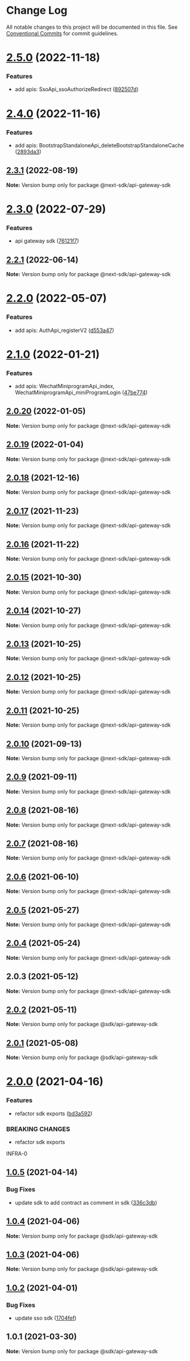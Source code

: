 # Change Log

All notable changes to this project will be documented in this file.
See [Conventional Commits](https://conventionalcommits.org) for commit guidelines.

# [2.5.0](https://github.com/easyops-cn/next-providers/compare/@next-sdk/api-gateway-sdk@2.4.0...@next-sdk/api-gateway-sdk@2.5.0) (2022-11-18)

### Features

- add apis: SsoApi_ssoAuthorizeRedirect ([892507d](https://github.com/easyops-cn/next-providers/commit/892507d80ecc08f8798e956347032e33edfb2ca0))

# [2.4.0](https://github.com/easyops-cn/next-providers/compare/@next-sdk/api-gateway-sdk@2.3.1...@next-sdk/api-gateway-sdk@2.4.0) (2022-11-16)

### Features

- add apis: BootstrapStandaloneApi_deleteBootstrapStandaloneCache ([2893da3](https://github.com/easyops-cn/next-providers/commit/2893da36e78f63febdf168c26737814ee898ec75))

## [2.3.1](https://github.com/easyops-cn/next-providers/compare/@next-sdk/api-gateway-sdk@2.3.0...@next-sdk/api-gateway-sdk@2.3.1) (2022-08-19)

**Note:** Version bump only for package @next-sdk/api-gateway-sdk

# [2.3.0](https://github.com/easyops-cn/next-providers/compare/@next-sdk/api-gateway-sdk@2.2.1...@next-sdk/api-gateway-sdk@2.3.0) (2022-07-29)

### Features

- api gateway sdk ([76121f7](https://github.com/easyops-cn/next-providers/commit/76121f7aa1cc43f3041cade3725eaca798f03a7f))

## [2.2.1](https://github.com/easyops-cn/next-providers/compare/@next-sdk/api-gateway-sdk@2.2.0...@next-sdk/api-gateway-sdk@2.2.1) (2022-06-14)

**Note:** Version bump only for package @next-sdk/api-gateway-sdk

# [2.2.0](https://github.com/easyops-cn/next-providers/compare/@next-sdk/api-gateway-sdk@2.1.0...@next-sdk/api-gateway-sdk@2.2.0) (2022-05-07)

### Features

- add apis: AuthApi_registerV2 ([d553a47](https://github.com/easyops-cn/next-providers/commit/d553a4720b5b91e34865b58c433db37edca79245))

# [2.1.0](https://github.com/easyops-cn/next-providers/compare/@next-sdk/api-gateway-sdk@2.0.20...@next-sdk/api-gateway-sdk@2.1.0) (2022-01-21)

### Features

- add apis: WechatMiniprogramApi_index, WechatMiniprogramApi_miniProgramLogin ([47be774](https://github.com/easyops-cn/next-providers/commit/47be774fe75e5d1d9aa3b99a5294e0f2ea2fe345))

## [2.0.20](https://github.com/easyops-cn/next-providers/compare/@next-sdk/api-gateway-sdk@2.0.19...@next-sdk/api-gateway-sdk@2.0.20) (2022-01-05)

**Note:** Version bump only for package @next-sdk/api-gateway-sdk

## [2.0.19](https://github.com/easyops-cn/next-providers/compare/@next-sdk/api-gateway-sdk@2.0.18...@next-sdk/api-gateway-sdk@2.0.19) (2022-01-04)

**Note:** Version bump only for package @next-sdk/api-gateway-sdk

## [2.0.18](https://github.com/easyops-cn/next-providers/compare/@next-sdk/api-gateway-sdk@2.0.17...@next-sdk/api-gateway-sdk@2.0.18) (2021-12-16)

**Note:** Version bump only for package @next-sdk/api-gateway-sdk

## [2.0.17](https://github.com/easyops-cn/next-providers/compare/@next-sdk/api-gateway-sdk@2.0.16...@next-sdk/api-gateway-sdk@2.0.17) (2021-11-23)

**Note:** Version bump only for package @next-sdk/api-gateway-sdk

## [2.0.16](https://github.com/easyops-cn/next-providers/compare/@next-sdk/api-gateway-sdk@2.0.15...@next-sdk/api-gateway-sdk@2.0.16) (2021-11-22)

**Note:** Version bump only for package @next-sdk/api-gateway-sdk

## [2.0.15](https://github.com/easyops-cn/next-providers/compare/@next-sdk/api-gateway-sdk@2.0.14...@next-sdk/api-gateway-sdk@2.0.15) (2021-10-30)

**Note:** Version bump only for package @next-sdk/api-gateway-sdk

## [2.0.14](https://github.com/easyops-cn/next-providers/compare/@next-sdk/api-gateway-sdk@2.0.13...@next-sdk/api-gateway-sdk@2.0.14) (2021-10-27)

**Note:** Version bump only for package @next-sdk/api-gateway-sdk

## [2.0.13](https://github.com/easyops-cn/next-providers/compare/@next-sdk/api-gateway-sdk@2.0.12...@next-sdk/api-gateway-sdk@2.0.13) (2021-10-25)

**Note:** Version bump only for package @next-sdk/api-gateway-sdk

## [2.0.12](https://github.com/easyops-cn/next-providers/compare/@next-sdk/api-gateway-sdk@2.0.11...@next-sdk/api-gateway-sdk@2.0.12) (2021-10-25)

**Note:** Version bump only for package @next-sdk/api-gateway-sdk

## [2.0.11](https://github.com/easyops-cn/next-providers/compare/@next-sdk/api-gateway-sdk@2.0.10...@next-sdk/api-gateway-sdk@2.0.11) (2021-10-25)

**Note:** Version bump only for package @next-sdk/api-gateway-sdk

## [2.0.10](https://github.com/easyops-cn/next-providers/compare/@next-sdk/api-gateway-sdk@2.0.9...@next-sdk/api-gateway-sdk@2.0.10) (2021-09-13)

**Note:** Version bump only for package @next-sdk/api-gateway-sdk

## [2.0.9](https://github.com/easyops-cn/next-providers/compare/@next-sdk/api-gateway-sdk@2.0.8...@next-sdk/api-gateway-sdk@2.0.9) (2021-09-11)

**Note:** Version bump only for package @next-sdk/api-gateway-sdk

## [2.0.8](https://github.com/easyops-cn/next-providers/compare/@next-sdk/api-gateway-sdk@2.0.7...@next-sdk/api-gateway-sdk@2.0.8) (2021-08-16)

**Note:** Version bump only for package @next-sdk/api-gateway-sdk

## [2.0.7](https://github.com/easyops-cn/next-providers/compare/@next-sdk/api-gateway-sdk@2.0.6...@next-sdk/api-gateway-sdk@2.0.7) (2021-08-16)

**Note:** Version bump only for package @next-sdk/api-gateway-sdk

## [2.0.6](https://github.com/easyops-cn/next-providers/compare/@next-sdk/api-gateway-sdk@2.0.5...@next-sdk/api-gateway-sdk@2.0.6) (2021-06-10)

**Note:** Version bump only for package @next-sdk/api-gateway-sdk

## [2.0.5](https://github.com/easyops-cn/next-providers/compare/@next-sdk/api-gateway-sdk@2.0.4...@next-sdk/api-gateway-sdk@2.0.5) (2021-05-27)

**Note:** Version bump only for package @next-sdk/api-gateway-sdk

## [2.0.4](https://github.com/easyops-cn/next-providers/compare/@next-sdk/api-gateway-sdk@2.0.3...@next-sdk/api-gateway-sdk@2.0.4) (2021-05-24)

**Note:** Version bump only for package @next-sdk/api-gateway-sdk

## 2.0.3 (2021-05-12)

**Note:** Version bump only for package @next-sdk/api-gateway-sdk

## [2.0.2](https://gitlab-as-provider-bot/anyclouds/next-providers/compare/@sdk/api-gateway-sdk@2.0.1...@sdk/api-gateway-sdk@2.0.2) (2021-05-11)

**Note:** Version bump only for package @sdk/api-gateway-sdk

## [2.0.1](https://gitlab-as-provider-bot/anyclouds/next-providers/compare/@sdk/api-gateway-sdk@2.0.0...@sdk/api-gateway-sdk@2.0.1) (2021-05-08)

**Note:** Version bump only for package @sdk/api-gateway-sdk

# [2.0.0](https://git.easyops.local/anyclouds/next-providers/compare/@sdk/api-gateway-sdk@1.0.5...@sdk/api-gateway-sdk@2.0.0) (2021-04-16)

### Features

- refactor sdk exports ([bd3a592](https://git.easyops.local/anyclouds/next-providers/commits/bd3a592e674f37743c35eb2a89ce665c07011539))

### BREAKING CHANGES

- refactor sdk exports

INFRA-0

## [1.0.5](https://gitlab-as-provider-bot/anyclouds/next-providers/compare/@sdk/api-gateway-sdk@1.0.4...@sdk/api-gateway-sdk@1.0.5) (2021-04-14)

### Bug Fixes

- update sdk to add contract as comment in sdk ([336c3db](https://gitlab-as-provider-bot/anyclouds/next-providers/commit/336c3dbe30fd280bd67e12a53ca70960345e75e0))

## [1.0.4](https://git.easyops.local/anyclouds/next-providers/compare/@sdk/api-gateway-sdk@1.0.3...@sdk/api-gateway-sdk@1.0.4) (2021-04-06)

**Note:** Version bump only for package @sdk/api-gateway-sdk

## [1.0.3](https://gitlab-as-provider-bot/anyclouds/next-providers/compare/@sdk/api-gateway-sdk@1.0.2...@sdk/api-gateway-sdk@1.0.3) (2021-04-06)

**Note:** Version bump only for package @sdk/api-gateway-sdk

## [1.0.2](https://git.easyops.local/anyclouds/next-providers/compare/@sdk/api-gateway-sdk@1.0.1...@sdk/api-gateway-sdk@1.0.2) (2021-04-01)

### Bug Fixes

- update sso sdk ([1704fef](https://git.easyops.local/anyclouds/next-providers/commits/1704fef20573a3a3ce08018fdb64e12ae3741b3f))

## 1.0.1 (2021-03-30)

**Note:** Version bump only for package @sdk/api-gateway-sdk

